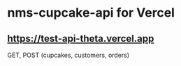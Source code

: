 # nms-cupcake-api for Vercel
## https://test-api-theta.vercel.app
GET, POST (cupcakes, customers, orders)
